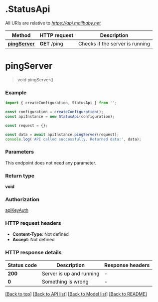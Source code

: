 # .StatusApi

All URIs are relative to *https://api.mailbaby.net*

Method | HTTP request | Description
------------- | ------------- | -------------
[**pingServer**](StatusApi.md#pingServer) | **GET** /ping | Checks if the server is running


# **pingServer**
> void pingServer()


### Example


```typescript
import { createConfiguration, StatusApi } from '';

const configuration = createConfiguration();
const apiInstance = new StatusApi(configuration);

const request = {};

const data = await apiInstance.pingServer(request);
console.log('API called successfully. Returned data:', data);
```


### Parameters
This endpoint does not need any parameter.


### Return type

**void**

### Authorization

[apiKeyAuth](README.md#apiKeyAuth)

### HTTP request headers

 - **Content-Type**: Not defined
 - **Accept**: Not defined


### HTTP response details
| Status code | Description | Response headers |
|-------------|-------------|------------------|
**200** | Server is up and running |  -  |
**0** | Something is wrong |  -  |

[[Back to top]](#) [[Back to API list]](README.md#documentation-for-api-endpoints) [[Back to Model list]](README.md#documentation-for-models) [[Back to README]](README.md)


